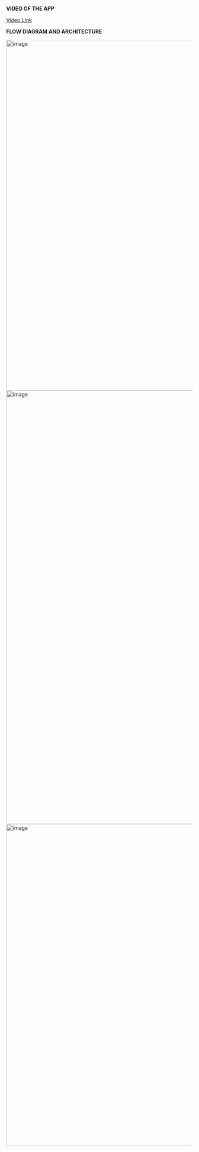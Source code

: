 **VIDEO OF THE APP**

<a href = "https://drive.google.com/file/d/1PvvqvZa58eQ4GI-deaI2Rlonr1Qnk56o/view?usp=sharing">Video Link</a>


**FLOW DIAGRAM AND ARCHITECTURE**

<img width="945" alt="image" src="https://github.com/thomas-shelby-oce/Movie-App/assets/59386093/52e1f6b4-897e-4eeb-b008-24aeefe4c6a4">

<img width="1169" alt="image" src="https://github.com/thomas-shelby-oce/Movie-App/assets/59386093/ed7859ac-af88-40dc-81ee-51e65ea0fa05">

<img width="868" alt="image" src="https://github.com/thomas-shelby-oce/Movie-App/assets/59386093/d3422f4f-3a7a-420b-9c1c-188ab9e7c333">
